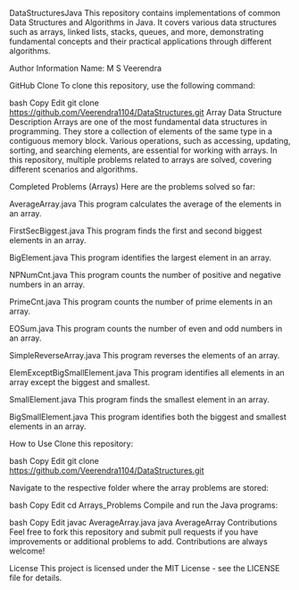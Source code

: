 DataStructuresJava
This repository contains implementations of common Data Structures and Algorithms in Java.
It covers various data structures such as arrays, linked lists, stacks, queues, and more, 
demonstrating fundamental concepts and their practical applications through different algorithms.

Author Information
Name: M S Veerendra

GitHub Clone
To clone this repository, use the following command:

bash
Copy
Edit
git clone https://github.com/Veerendra1104/DataStructures.git
Array Data Structure
Description
Arrays are one of the most fundamental data structures in programming. They store a collection 
of elements of the same type in a contiguous memory block. Various operations, such as accessing,
updating, sorting, and searching elements, are essential for working with arrays. In this repository, 
multiple problems related to arrays are solved, covering different scenarios and algorithms.

Completed Problems (Arrays)
Here are the problems solved so far:

AverageArray.java
This program calculates the average of the elements in an array.

FirstSecBiggest.java
This program finds the first and second biggest elements in an array.

BigElement.java
This program identifies the largest element in an array.

NPNumCnt.java
This program counts the number of positive and negative numbers in an array.

PrimeCnt.java
This program counts the number of prime elements in an array.

EOSum.java
This program counts the number of even and odd numbers in an array.

SimpleReverseArray.java
This program reverses the elements of an array.

ElemExceptBigSmallElement.java
This program identifies all elements in an array except the biggest and smallest.

SmallElement.java
This program finds the smallest element in an array.

BigSmallElement.java
This program identifies both the biggest and smallest elements in an array.

How to Use
Clone this repository:

bash
Copy
Edit
git clone https://github.com/Veerendra1104/DataStructures.git

Navigate to the respective folder where the array problems are stored:

bash
Copy
Edit
cd Arrays_Problems
Compile and run the Java programs:

bash
Copy
Edit
javac AverageArray.java
java AverageArray
Contributions
Feel free to fork this repository and submit pull requests if you have improvements or additional problems to add. Contributions are always welcome!

License
This project is licensed under the MIT License - see the LICENSE file for details.
